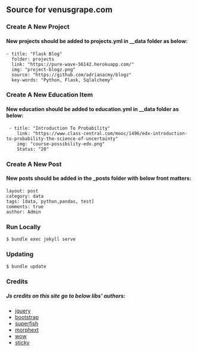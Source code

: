 ## Source for venusgrape.com

### Create A New Project

#### New projects should be added to projects.yml in __data folder as below:

```
- title: "Flask Blog"
  folder: projects
  link: "https://pure-wave-56142.herokuapp.com/"
  img: "project-blogz.png"
  source: "https://github.com/adrianacmy/blogz"
  key-words: "Python, Flask, Sqlalchemy"
```


### Create A New Education Item

#### New education should be added to education.yml in __data folder as below:

```
 - title: "Introduction To Probability"
    link: "https://www.class-central.com/mooc/1496/edx-introduction-to-probability-the-science-of-uncertainty"
    img: "course-possibility-edx.png"
    Status: "20"
```


### Create A New Post

#### New posts should be added in the _posts folder with below front matters:

```
layout: post
category: data
tags: [data, python,pandas, test]
comments: true
author: Admin

```


### Run Locally
```
$ bundle exec jekyll serve
```
### Updating
```
$ bundle update
```
### Credits
##### Js credits on this site go to below libs' authors:
- [jquery](https://cdnjs.cloudflare.com/ajax/libs/jquery/3.1.0/jquery.min.js)
- [bootstrap](https://cdnjs.cloudflare.com/ajax/libs/twitter-bootstrap/3.0.3/js/bootstrap.min.js)
- [superfish](https://cdnjs.cloudflare.com/ajax/libs/superfish/1.7.4/superfish.min.js)
- [morphext](https://cdnjs.cloudflare.com/ajax/libs/Morphext/2.4.4/morphext.min.js)
- [wow](https://cdnjs.cloudflare.com/ajax/libs/wow/1.1.2/wow.min.js)
- [sticky](https://cdnjs.cloudflare.com/ajax/libs/jquery.sticky/1.0.4/jquery.sticky.min.js)